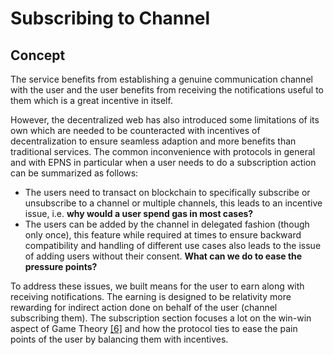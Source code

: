 # Subscribing to Channel

## Concept

The service benefits from establishing a genuine communication channel with the user and the user benefits from receiving the  notifications useful to them which is a great incentive in itself.

However, the decentralized web has also introduced some limitations of its own which are needed to be counteracted with incentives of decentralization to ensure seamless adaption and more benefits than traditional services. The common inconvenience with protocols in general and with EPNS in particular when a user needs to do a subscription action can be summarized as follows:

* The users need to transact on blockchain to specifically subscribe or unsubscribe to a channel or multiple channels, this leads to an incentive issue, i.e. **why would a user spend gas in most cases?**
* The users can be added by the channel in delegated fashion \(though only once\), this feature while required at times to ensure backward compatibility and handling of different use cases also leads to the issue of adding users without their consent. **What can we do to ease the pressure points?**

To address these issues, we built means for the user to earn along with receiving notifications. The earning is designed to be relativity more rewarding for indirect action done on behalf of the user \(channel subscribing them\). The subscription section focuses a lot on the win-win aspect of Game Theory [\[6\]](../../../references-1/references.md) and how the protocol ties to ease the pain points of the user by balancing them with incentives.

